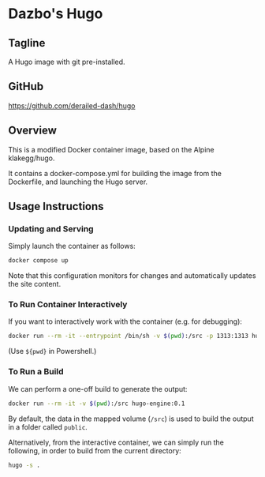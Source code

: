 # Dazbo's Hugo

## Tagline

A Hugo image with git pre-installed.

## GitHub

https://github.com/derailed-dash/hugo

## Overview

This is a modified Docker container image, based on the Alpine klakegg/hugo.

It contains a docker-compose.yml for building the image from the Dockerfile, and launching the Hugo server.

## Usage Instructions

### Updating and Serving

Simply launch the container as follows:

```bash
docker compose up
```

Note that this configuration monitors for changes and automatically updates the site content.

### To Run Container Interactively

If you want to interactively work with the container (e.g. for debugging):

```bash
docker run --rm -it --entrypoint /bin/sh -v $(pwd):/src -p 1313:1313 hugo-engine:0.1
```

(Use `${pwd}` in Powershell.)

### To Run a Build

We can perform a one-off build to generate the output:

```bash
docker run --rm -it -v $(pwd):/src hugo-engine:0.1
```

By default, the data in the mapped volume (`/src`) is used to build the output in a folder called `public`.

Alternatively, from the interactive container, we can simply run the following, in order to build from the current directory:

```bash
hugo -s .
```